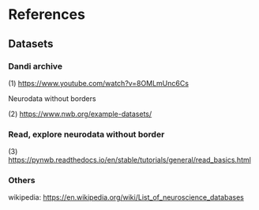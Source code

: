 # References

## Datasets

### Dandi archive

(1) https://www.youtube.com/watch?v=8OMLmUnc6Cs

Neurodata without borders

(2) https://www.nwb.org/example-datasets/

### Read, explore neurodata without border

(3) https://pynwb.readthedocs.io/en/stable/tutorials/general/read_basics.html

### Others

wikipedia: https://en.wikipedia.org/wiki/List_of_neuroscience_databases
